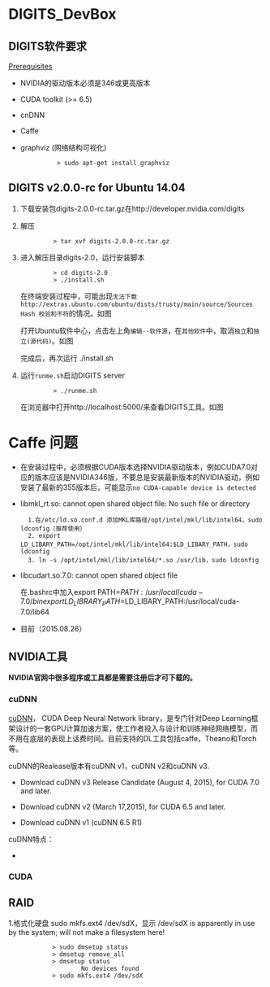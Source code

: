 # DIGITS_DevBox


## DIGITS软件要求
[Prerequisites](https://github.com/NVIDIA/DIGITS)

- NVIDIA的驱动版本必须是346或更高版本

- CUDA toolkit (>= 6.5) 

- cnDNN

- Caffe

- graphviz (网络结构可视化)

                > sudo apt-get install graphviz
                
## DIGITS v2.0.0-rc for Ubuntu 14.04

1. 下载安装包digits-2.0.0-rc.tar.gz在http://developer.nvidia.com/digits

2. 解压

                > tar xvf digits-2.0.0-rc.tar.gz

3. 进入解压目录digits-2.0，运行安装脚本

                > cd digits-2.0
                > ./install.sh
                
    在终端安装过程中，可能出现`无法下载 http://extras.ubuntu.com/ubuntu/dists/trusty/main/source/Sources Hash 校验和不符`的情况。如图
    
    打开Ubuntu软件中心，点击左上角`编辑--软件源`，在`其他软件`中，取消`独立`和`独立(源代码)`。如图
    
    完成后，再次运行 ./install.sh
    
4. 运行`runme.sh`启动DIGITS server

                > ./runme.sh
                
     在浏览器中打开http://localhost:5000/来查看DIGITS工具。如图
                

# Caffe 问题

- 在安装过程中，必须根据CUDA版本选择NVIDIA驱动版本，例如CUDA7.0对应的版本应该是NVIDIA346版，不要总是安装最新版本的NVIDIA驱动，例如安装了最新的355版本后，可能显示`no CUDA-capable device is detected` 

- libmkl_rt.so: cannot open shared object file: No such file or directory

        1.在/etc/ld.so.conf.d 添加MKL库路径/opt/intel/mkl/lib/intel64，sudo ldconfig（推荐使用）
        2. export LD_LIBARY_PATH=/opt/intel/mkl/lib/intel64:$LD_LIBARY_PATH，sudo ldconfig
        3. ln -s /opt/intel/mkl/lib/intel64/*.so /usr/lib，sudo ldconfig
        
- libcudart.so.7.0: cannot open shared object file

    在.bashrc中加入export PATH=$PATH:/usr/local/cuda-7.0/bin
    export LD_LIBRARY_PATH=$LD_LIBARY_PATH:/usr/local/cuda-7.0/lib64
    
- 目前（2015.08.26）
    
## NVIDIA工具

**NVIDIA官网中很多程序或工具都是需要注册后才可下载的。**

### cuDNN

[cuDNN](http://devblogs.nvidia.com/parallelforall/accelerate-machine-learning-cudnn-deep-neural-network-library/)， CUDA Deep Neural Network library，是专门针对Deep Learning框架设计的一套GPU计算加速方案，使工作者投入与设计和训练神经网络模型，而不用在底层的表现上话费时间。目前支持的DL工具包括caffe，Theano和Torch等。

cuDNN的Realease版本有cuDNN v1，cuDNN v2和cuDNN v3.

-  Download cuDNN v3 Release Candidate (August 4, 2015), for CUDA 7.0 and later.

- Download cuDNN v2 (March 17,2015), for CUDA 6.5 and later.

- Download cuDNN v1 (cuDNN 6.5 R1)

cuDNN特点：

- 

### CUDA

## RAID

1.格式化硬盘 sudo mkfs.ext4 /dev/sdX，显示
 /dev/sdX is apparently in use by the system; will not make a filesystem here!
 
                > sudo dmsetup status
                > dmsetup remove_all
                > dmsetup status
                        No devices found
                > sudo mkfs.ext4 /dev/sdX
    